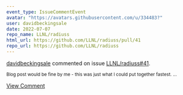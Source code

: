 ```yaml
---
event_type: IssueCommentEvent
avatar: "https://avatars.githubusercontent.com/u/334483?"
user: davidbeckingsale
date: 2022-07-07
repo_name: LLNL/radiuss
html_url: https://github.com/LLNL/radiuss/pull/41
repo_url: https://github.com/LLNL/radiuss
---
```


<a href='https://github.com/davidbeckingsale' target='_blank'>davidbeckingsale</a> commented on issue <a href='https://github.com/LLNL/radiuss/pull/41' target='_blank'>LLNL/radiuss#41</a>.

<small>Blog post would be fine by me - this was just what I could put together fastest....</small>

<a href='https://github.com/LLNL/radiuss/pull/41' target='_blank'>View Comment</a>